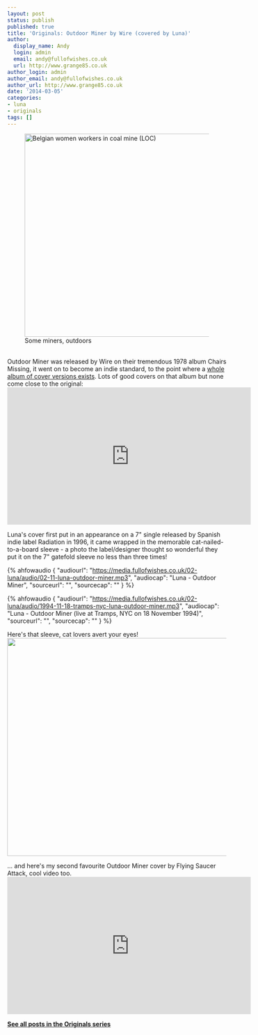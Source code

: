 ```yaml
---
layout: post
status: publish
published: true
title: 'Originals: Outdoor Miner by Wire (covered by Luna)'
author:
  display_name: Andy
  login: admin
  email: andy@fullofwishes.co.uk
  url: http://www.grange85.co.uk
author_login: admin
author_email: andy@fullofwishes.co.uk
author_url: http://www.grange85.co.uk
date: '2014-03-05'
categories:
- luna
- originals
tags: []
---
```

<p><figure class="caption aligncenter"><a href="http://www.flickr.com/photos/library_of_congress/8056645375/" title="Belgian women workers in coal mine  (LOC) by The Library of Congress, on Flickr"><img src="https://farm9.staticflickr.com/8175/8056645375_f94acf5826_z.jpg" width="640" height="466" alt="Belgian women workers in coal mine  (LOC)"></a><figcaption class="caption-text">Some miners, outdoors</figcaption></figure><br />
Outdoor Miner was released by Wire on their tremendous 1978 album Chairs Missing, it went on to become an indie standard, to the point where a <a href="http://www.discogs.com/Various-A-Houseguests-Wish-Translations-Of-Wires-Outdoor-Miner/release/595177">whole album of cover versions exists</a>. Lots of good covers on that album but none come close to the original:<br />
<iframe width="560" height="315" src="https://www.youtube.com/embed/0vw4JkDf0wo" frameborder="0" allowfullscreen></iframe>
<p>Luna's cover first put in an appearance on a 7" single released by Spanish indie label Radiation in 1996, it came wrapped in the memorable cat-nailed-to-a-board sleeve - a photo the label/designer thought so wonderful they put it on the 7" gatefold sleeve no less than three times!</p>

 {% ahfowaudio {
  "audiourl": "https://media.fullofwishes.co.uk/02-luna/audio/02-11-luna-outdoor-miner.mp3",
  "audiocap": "Luna - Outdoor Miner",
  "sourceurl": "",
  "sourcecap": ""
  } %}


 {% ahfowaudio {
  "audiourl": "https://media.fullofwishes.co.uk/02-luna/audio/1994-11-18-tramps-nyc-luna-outdoor-miner.mp3",
  "audiocap": "Luna - Outdoor Miner (live at Tramps, NYC on 18 November 1994)",
  "sourceurl": "",
  "sourcecap": ""
  } %}

<p>Here's that sleeve, cat lovers avert your eyes!<br />
<img src="https://media.fullofwishes.co.uk/images/misc/luna-outdoorminer-500.jpg" width="513" height="500" class="aligncenter" /></p>
<p>... and here's my second favourite Outdoor Miner cover by Flying Saucer Attack, cool video too.<br />
<iframe width="560" height="315" src="https://www.youtube.com/embed/ZGZOjHmLKD0" frameborder="0" allowfullscreen></iframe>
<p><strong><a href="/category/originals/" title="List: Originals">See all posts in the Originals series</a></strong></p>

